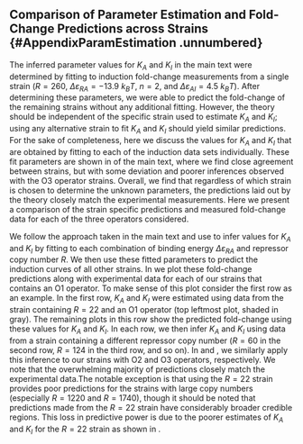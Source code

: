 Comparison of Parameter Estimation and Fold-Change Predictions across Strains {#AppendixParamEstimation .unnumbered}
-----------------------------------------------------------------------------

The inferred parameter values for $K_A$ and $K_I$ in the main text were
determined by fitting to induction fold-change measurements from a
single strain ($R=260$, $\Delta\varepsilon_{RA} = -13.9~k_BT$, $n=2$,
and $\Delta\varepsilon_{AI}=4.5~k_BT$). After determining these
parameters, we were able to predict the fold-change of the remaining
strains without any additional fitting. However, the theory should be
independent of the specific strain used to estimate $K_A$ and $K_I$;
using any alternative strain to fit $K_A$ and $K_I$ should yield similar
predictions. For the sake of completeness, here we discuss the values
for $K_A$ and $K_I$ that are obtained by fitting to each of the
induction data sets individually. These fit parameters are shown in of
the main text, where we find close agreement between strains, but with
some deviation and poorer inferences observed with the O3 operator
strains. Overall, we find that regardless of which strain is chosen to
determine the unknown parameters, the predictions laid out by the theory
closely match the experimental measurements. Here we present a
comparison of the strain specific predictions and measured fold-change
data for each of the three operators considered.

We follow the approach taken in the main text and use to infer values
for $K_A$ and $K_I$ by fitting to each combination of binding energy
$\Delta \varepsilon_{RA}$ and repressor copy number $R$. We then use
these fitted parameters to predict the induction curves of all other
strains. In we plot these fold-change predictions along with
experimental data for each of our strains that contains an O1 operator.
To make sense of this plot consider the first row as an example. In the
first row, $K_A$ and $K_I$ were estimated using data from the strain
containing $R=22$ and an O1 operator (top leftmost plot, shaded in
gray). The remaining plots in this row show the predicted fold-change
using these values for $K_A$ and $K_I$. In each row, we then infer $K_A$
and $K_I$ using data from a strain containing a different repressor copy
number ($R=60$ in the second row, $R=124$ in the third row, and so on).
In and , we similarly apply this inference to our strains with O2 and O3
operators, respectively. We note that the overwhelming majority of
predictions closely match the experimental data.The notable exception is
that using the $R=22$ strain provides poor predictions for the strains
with large copy numbers (especially $R=1220$ and $R=1740$), though it
should be noted that predictions made from the $R=22$ strain have
considerably broader credible regions. This loss in predictive power is
due to the poorer estimates of $K_A$ and $K_I$ for the $R=22$ strain as
shown in .

